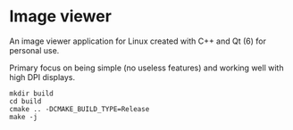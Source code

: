 # Image viewer

An image viewer application for Linux created with C++ and Qt (6) for personal use.

Primary focus on being simple (no useless features) and working well with high DPI displays.

```
mkdir build
cd build
cmake .. -DCMAKE_BUILD_TYPE=Release
make -j
```


